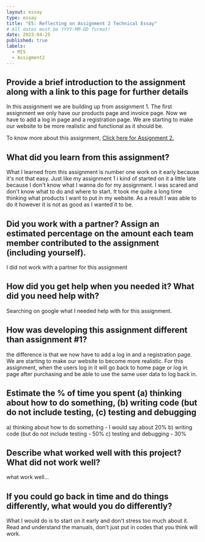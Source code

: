 ```yaml
---
layout: essay
type: essay
title: "E5: Reflecting on Assignment 2 Technical Essay"
# All dates must be YYYY-MM-DD format!
date: 2023-04-25
published: true
labels:
  - MIS
  - Assigment2
---
```

<h2>Provide a brief introduction to the assignment along with a link to this page for further details</h2>
In this assignment we are building up from assignment 1. The first assignment we only have our products page and invoice page. Now we have to add a log in page and a registration page. We are starting to make our website to be more realistic and functional as it should be. 


<p>To know more about this assignment, <a href="https://dport96.github.io/ITM352/morea/150.Assignment2/experience-Assignment2_retrospective.html">Click here for Assignment 2.</a></p>

<h2>What did you learn from this assignment?</h2>
<p>
What I learned from this assignment is number one work on it early because it's not that easy. Just like my assignment 1 i kind of started on it a little late because I don't know what I wanna do for my assignment. I was scared and don't know what to do and where to start. It took me quite a long time thinking what products I want to put in my website. As a result I was able to do it however it is not as good as I wanted it to be. 
</p>

<h2>Did you work with a partner? Assign an estimated percentage on the amount each team member contributed to the assignment (including yourself).</h2>
<p>I did not work with a partner for this assignment</p>

<h2>How did you get help when you needed it? What did you need help with?</h2>
<p>
Searching on google what I needed help with for this assignment. 
</p>

<h2>How was developing this assignment different than assignment #1?</h2>
<p>
the difference is that we now have to add a log in and a registration page. We are starting to make our website to become more realistic. For this assignment, when the users log in it will go back to home page or log in page after purchasing and be able to use the same user data to log back in. 

</p>

<h2>Estimate the % of time you spent (a) thinking about how to do something, (b) writing code (but do not include testing, (c) testing and debugging</h2>
<p>
a) thinking about how to do something - I would say about 20%
b) writing code (but do not include testing - 50%
c) testing and debugging - 30%
</p>

<h2>Describe what worked well with this project? What did not work well?</h2>
<p>
what work well...
</p>

<h2>If you could go back in time and do things differently, what would you do differently?</h2>

<p>
What I would do is to start on it early and don't stress too much about it. Read and understand the manuals, don't just put in codes that you think will work. 
</p>
